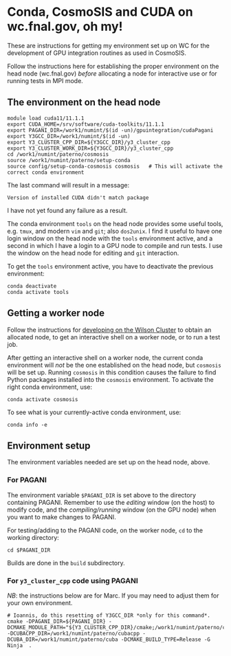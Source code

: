 # Conda, CosmoSIS and CUDA on wc.fnal.gov, oh my!

These are instructions for getting my environment set up on WC for the development
of GPU integration routines as used in CosmoSIS.

Follow the instructions here for establishing the proper environment on the head
node (wc.fnal.gov) *before* allocating a node for interactive use or for running
tests in MPI mode.

## The environment on the head node

    module load cuda11/11.1.1
    export CUDA_HOME=/srv/software/cuda-toolkits/11.1.1
    export PAGANI_DIR=/work1/numint/$(id -un)/gpuintegration/cudaPagani
    export Y3GCC_DIR=/work1/numint/$(id -un)
    export Y3_CLUSTER_CPP_DIR=${Y3GCC_DIR}/y3_cluster_cpp
    export Y3_CLUSTER_WORK_DIR=${Y3GCC_DIR}/y3_cluster_cpp 
    cd /work1/numint/paterno/cosmosis
    source /work1/numint/paterno/setup-conda
    source config/setup-conda-cosmosis cosmosis   # This will activate the correct conda environment

The last command will result in a message:

    Version of installed CUDA didn't match package

I have not yet found any failure as a result.

The conda environment `tools` on the head node provides some useful tools, e.g. `tmux`, and modern `vim` and `git`; also `dos2unix`.
I find it useful to have one login window on the head node with the `tools` environment active, and a second in which I have a
login to a GPU node to compile and run tests. I use the window on the head node for editing and `git` interaction.

To get the `tools` environment active, you have to deactivate the previous environment:

    conda deactivate
    conda activate tools

## Getting a worker node

Follow the instructions for [developing on the Wilson Cluster](developing-on-wc.md) to
obtain an allocated node, to get an interactive shell on a worker node, or to run a
test job.

After getting an interactive shell on a worker node, the current conda environment will *not*
be the one established on the head node, but `cosmosis` will be set up. Running `cosmosis` in
this condition causes the failure to find Python packages installed into the `cosmosis` environment.
To activate the right conda environment, use:

    conda activate cosmosis

To see what is your currently-active conda environment, use:

    conda info -e

## Environment setup

The environment variables needed are set up on the head node, above.

### For PAGANI

The environment variable `$PAGANI_DIR` is set above to the directory containing PAGANI.
Remember to use the *editing* window (on the host) to modify code, and the *compiling/running* window
(on the GPU node) when you want to make changes to PAGANI.

For testing/adding to the PAGANI code, on the worker node,
`cd` to the working directory:

    cd $PAGANI_DIR
 
Builds are done in the `build` subdirectory.

### For `y3_cluster_cpp` code using PAGANI

*NB*: the instructions below are for Marc. If you may need to adjust them for your own environment.

    # Ioannis, do this resetting of Y3GCC_DIR *only for this command*.
    cmake -DPAGANI_DIR=${PAGANI_DIR} -DCMAKE_MODULE_PATH="${Y3_CLUSTER_CPP_DIR}/cmake;/work1/numint/paterno/cubacpp/cmake/modules" -DCUBACPP_DIR=/work1/numint/paterno/cubacpp -DCUBA_DIR=/work1/numint/paterno/cuba -DCMAKE_BUILD_TYPE=Release -G Ninja  .
